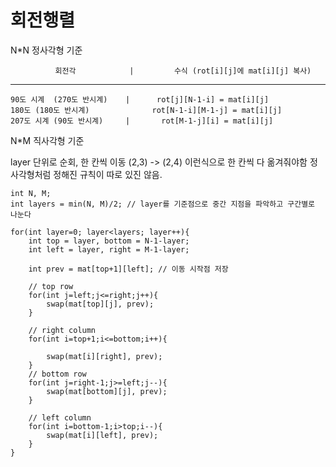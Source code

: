 # 회전행렬
 
 N*N 정사각형 기준

              회전각            |         수식 (rot[i][j]에 mat[i][j] 복사)
--------------------------------------------------------------------------------
    90도 시계  (270도 반시계)    |      rot[j][N-1-i] = mat[i][j]
    180도 (180도 반시계)              rot[N-1-i][M-1-j] = mat[i][j]
    207도 시계 (90도 반시계)     |       rot[M-1-j][i] = mat[i][j]


N*M 직사각형 기준

layer 단위로 순회, 한 칸씩 이동 (2,3) -> (2,4) 이런식으로 한 칸씩 다 옮겨줘야함
정사각형처럼 정해진 규칙이 따로 있진 않음.


    int N, M;
    int layers = min(N, M)/2; // layer를 기준점으로 중간 지점을 파악하고 구간별로 나눈다

    for(int layer=0; layer<layers; layer++){
        int top = layer, bottom = N-1-layer;
        int left = layer, right = M-1-layer;

        int prev = mat[top+1][left]; // 이동 시작점 저장

        // top row
        for(int j=left;j<=right;j++){
            swap(mat[top][j], prev);
        }

        // right column
        for(int i=top+1;i<=bottom;i++){
         
            swap(mat[i][right], prev);
        }
        // bottom row
        for(int j=right-1;j>=left;j--){
            swap(mat[bottom][j], prev);
        }
        
        // left column
        for(int i=bottom-1;i>top;i--){
            swap(mat[i][left], prev);
        }
    }